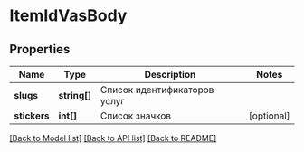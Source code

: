 # ItemIdVasBody

## Properties
Name | Type | Description | Notes
------------ | ------------- | ------------- | -------------
**slugs** | **string[]** | Список идентификаторов услуг | 
**stickers** | **int[]** | Список значков | [optional] 

[[Back to Model list]](../../README.md#documentation-for-models) [[Back to API list]](../../README.md#documentation-for-api-endpoints) [[Back to README]](../../README.md)

